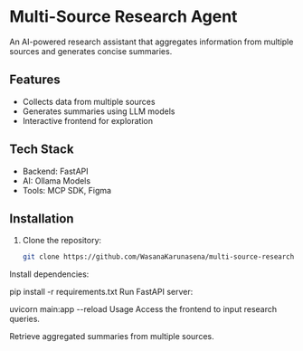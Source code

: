 # Multi-Source Research Agent

An AI-powered research assistant that aggregates information from multiple sources and generates concise summaries.

## Features
- Collects data from multiple sources
- Generates summaries using LLM models
- Interactive frontend for exploration

## Tech Stack
- Backend: FastAPI
- AI: Ollama Models
- Tools: MCP SDK, Figma

## Installation

1. Clone the repository:
   ```bash
   git clone https://github.com/WasanaKarunasena/multi-source-research-agent.git
Install dependencies:


pip install -r requirements.txt
Run FastAPI server:


uvicorn main:app --reload
Usage
Access the frontend to input research queries.

Retrieve aggregated summaries from multiple sources. 
